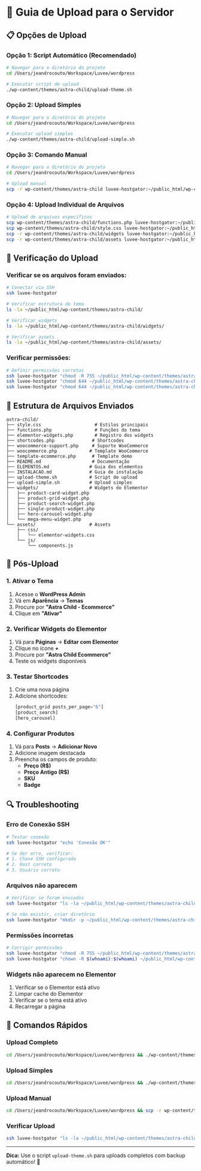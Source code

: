 # 🚀 Guia de Upload para o Servidor

## 📋 Opções de Upload

### Opção 1: Script Automático (Recomendado)

```bash
# Navegar para o diretório do projeto
cd /Users/jeandrocouto/Workspace/Luvee/wordpress

# Executar script de upload
./wp-content/themes/astra-child/upload-theme.sh
```

### Opção 2: Upload Simples

```bash
# Navegar para o diretório do projeto
cd /Users/jeandrocouto/Workspace/Luvee/wordpress

# Executar upload simples
./wp-content/themes/astra-child/upload-simple.sh
```

### Opção 3: Comando Manual

```bash
# Navegar para o diretório do projeto
cd /Users/jeandrocouto/Workspace/Luvee/wordpress

# Upload manual
scp -r wp-content/themes/astra-child luvee-hostgator:~/public_html/wp-content/themes/
```

### Opção 4: Upload Individual de Arquivos

```bash
# Upload de arquivos específicos
scp wp-content/themes/astra-child/functions.php luvee-hostgator:~/public_html/wp-content/themes/astra-child/
scp wp-content/themes/astra-child/style.css luvee-hostgator:~/public_html/wp-content/themes/astra-child/
scp -r wp-content/themes/astra-child/widgets luvee-hostgator:~/public_html/wp-content/themes/astra-child/
scp -r wp-content/themes/astra-child/assets luvee-hostgator:~/public_html/wp-content/themes/astra-child/
```

## 🔧 Verificação do Upload

### Verificar se os arquivos foram enviados:

```bash
# Conectar via SSH
ssh luvee-hostgator

# Verificar estrutura do tema
ls -la ~/public_html/wp-content/themes/astra-child/

# Verificar widgets
ls -la ~/public_html/wp-content/themes/astra-child/widgets/

# Verificar assets
ls -la ~/public_html/wp-content/themes/astra-child/assets/
```

### Verificar permissões:

```bash
# Definir permissões corretas
ssh luvee-hostgator "chmod -R 755 ~/public_html/wp-content/themes/astra-child/"
ssh luvee-hostgator "chmod 644 ~/public_html/wp-content/themes/astra-child/*.php"
ssh luvee-hostgator "chmod 644 ~/public_html/wp-content/themes/astra-child/*.css"
```

## 📁 Estrutura de Arquivos Enviados

```
astra-child/
├── style.css                    # Estilos principais
├── functions.php                # Funções do tema
├── elementor-widgets.php        # Registro dos widgets
├── shortcodes.php              # Shortcodes
├── woocommerce-support.php     # Suporte WooCommerce
├── woocommerce.php            # Template WooCommerce
├── template-ecommerce.php      # Template demo
├── README.md                   # Documentação
├── ELEMENTOS.md               # Guia dos elementos
├── INSTALACAO.md              # Guia de instalação
├── upload-theme.sh            # Script de upload
├── upload-simple.sh           # Upload simples
├── widgets/                   # Widgets do Elementor
│   ├── product-card-widget.php
│   ├── product-grid-widget.php
│   ├── product-search-widget.php
│   ├── single-product-widget.php
│   ├── hero-carousel-widget.php
│   └── mega-menu-widget.php
└── assets/                    # Assets
    ├── css/
    │   └── elementor-widgets.css
    └── js/
        └── components.js
```

## 🎯 Pós-Upload

### 1. Ativar o Tema

1. Acesse o **WordPress Admin**
2. Vá em **Aparência** → **Temas**
3. Procure por **"Astra Child - Ecommerce"**
4. Clique em **"Ativar"**

### 2. Verificar Widgets do Elementor

1. Vá para **Páginas** → **Editar com Elementor**
2. Clique no ícone **+**
3. Procure por **"Astra Child Ecommerce"**
4. Teste os widgets disponíveis

### 3. Testar Shortcodes

1. Crie uma nova página
2. Adicione shortcodes:
   ```php
   [product_grid posts_per_page="6"]
   [product_search]
   [hero_carousel]
   ```

### 4. Configurar Produtos

1. Vá para **Posts** → **Adicionar Novo**
2. Adicione imagem destacada
3. Preencha os campos de produto:
   - **Preço (R$)**
   - **Preço Antigo (R$)**
   - **SKU**
   - **Badge**

## 🔍 Troubleshooting

### Erro de Conexão SSH

```bash
# Testar conexão
ssh luvee-hostgator "echo 'Conexão OK'"

# Se der erro, verificar:
# 1. Chave SSH configurada
# 2. Host correto
# 3. Usuário correto
```

### Arquivos não aparecem

```bash
# Verificar se foram enviados
ssh luvee-hostgator "ls -la ~/public_html/wp-content/themes/astra-child/"

# Se não existir, criar diretório
ssh luvee-hostgator "mkdir -p ~/public_html/wp-content/themes/astra-child/"
```

### Permissões incorretas

```bash
# Corrigir permissões
ssh luvee-hostgator "chmod -R 755 ~/public_html/wp-content/themes/astra-child/"
ssh luvee-hostgator "chown -R $(whoami):$(whoami) ~/public_html/wp-content/themes/astra-child/"
```

### Widgets não aparecem no Elementor

1. Verificar se o Elementor está ativo
2. Limpar cache do Elementor
3. Verificar se o tema está ativo
4. Recarregar a página

## 🚀 Comandos Rápidos

### Upload Completo
```bash
cd /Users/jeandrocouto/Workspace/Luvee/wordpress && ./wp-content/themes/astra-child/upload-theme.sh
```

### Upload Simples
```bash
cd /Users/jeandrocouto/Workspace/Luvee/wordpress && ./wp-content/themes/astra-child/upload-simple.sh
```

### Upload Manual
```bash
cd /Users/jeandrocouto/Workspace/Luvee/wordpress && scp -r wp-content/themes/astra-child luvee-hostgator:~/public_html/wp-content/themes/
```

### Verificar Upload
```bash
ssh luvee-hostgator "ls -la ~/public_html/wp-content/themes/astra-child/"
```

---

**Dica:** Use o script `upload-theme.sh` para uploads completos com backup automático! 🎯 